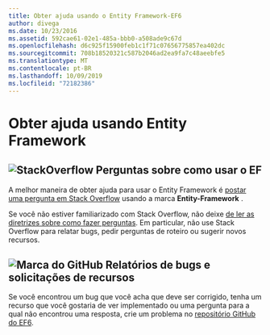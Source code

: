 ```yaml
---
title: Obter ajuda usando o Entity Framework-EF6
author: divega
ms.date: 10/23/2016
ms.assetid: 592cae61-02e1-485a-bbb0-a508ade9c67d
ms.openlocfilehash: d6c925f15900feb1c1f71c07656775857ea402dc
ms.sourcegitcommit: 708b18520321c587b2046ad2ea9fa7c48aeebfe5
ms.translationtype: MT
ms.contentlocale: pt-BR
ms.lasthandoff: 10/09/2019
ms.locfileid: "72182386"
---
```

# <a name="get-help-using-entity-framework"></a>Obter ajuda usando Entity Framework
## <a name="stackoverflowef6mediastackoverflowpng-questions-about-using-ef"></a>![StackOverflow](~/ef6/media/stackoverflow.png) Perguntas sobre como usar o EF  

A melhor maneira de obter ajuda para usar o Entity Framework é [postar uma pergunta em Stack Overflow](https://stackoverflow.com/questions/ask) usando a marca **Entity-Framework** .  

Se você não estiver familiarizado com Stack Overflow, não deixe [de ler as diretrizes sobre como fazer perguntas](https://stackoverflow.com/help/asking). Em particular, não use Stack Overflow para relatar bugs, pedir perguntas de roteiro ou sugerir novos recursos.  

## <a name="github-markef6mediagithub-mark-32pxpng-bug-reports-and-feature-requests"></a>![Marca do GitHub](~/ef6/media/github-mark-32px.png) Relatórios de bugs e solicitações de recursos  

Se você encontrou um bug que você acha que deve ser corrigido, tenha um recurso que você gostaria de ver implementado ou uma pergunta para a qual não encontrou uma resposta, crie um problema no [repositório GitHub do EF6](https://github.com/aspnet/EntityFramework6/issues).
